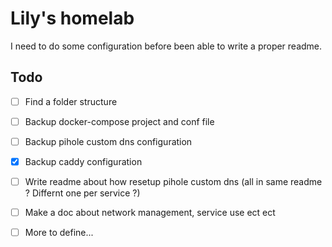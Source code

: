 # Lily's homelab

I need to do some configuration before been able to write a proper readme.

## Todo
 - [ ] Find a folder structure
 - [ ] Backup docker-compose project and conf file
 - [ ] Backup pihole custom dns configuration
 - [x] Backup caddy configuration
 - [ ] Write readme about how resetup pihole custom dns (all in same readme ? Differnt one per service ?)
 - [ ] Make a doc about network management, service use ect ect
 - [ ] More to define...  
  